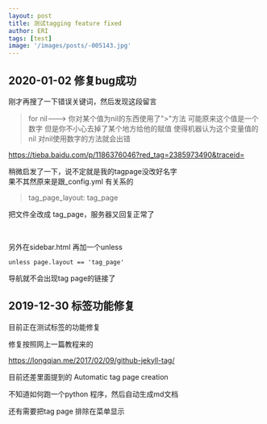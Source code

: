 ```yaml
---
layout: post
title: 测试tagging feature fixed
author: ERI
tags: [test]
image: '/images/posts/-005143.jpg'
---
```


## 2020-01-02 修复bug成功

刚才再搜了一下错误关键词，然后发现这段留言

> for nil---> 你对某个值为nil的东西使用了">"方法
> 可能原来这个值是一个数字 但是你不小心去掉了某个地方给他的赋值 使得机器认为这个变量值的nil 对nil使用数字的方法就会出错

https://tieba.baidu.com/p/1186376046?red_tag=2385973490&traceid=

稍微启发了一下，说不定就是我的tagpage没改好名字<br>果不其然原来是跟_config.yml 有关系的

> tag_page_layout:      tag_page

把文件全改成 tag_page，服务器又回复正常了

<br>

另外在sidebar.html 再加一个unless

```
unless page.layout == 'tag_page'
```

导航就不会出现tag page的链接了





## 2019-12-30 标签功能修复

目前正在测试标签的功能修复

修复按照网上一篇教程来的

https://longqian.me/2017/02/09/github-jekyll-tag/

目前还差里面提到的
Automatic tag page creation

不知道如何跑一个python 程序，然后自动生成md文档

还有需要把tag page 排除在菜单显示

